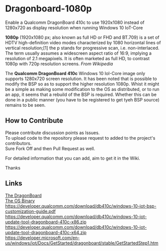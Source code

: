 # Dragonboard-1080p
Enable a Qualcomm DragonBoard 410c to use 1920x1080 instead of 1280x720 as display resolution when running Windows 10 IoT-Core

**1080p** (1920x1080 px; also known as full HD or FHD and BT.709) is a set of HDTV high-definition video modes characterized by 1080 horizontal lines of vertical resolution;[1] the p stands for progressive scan, i.e. non-interlaced. The term usually assumes a widescreen aspect ratio of 16:9, implying a resolution of 2.1 megapixels. It is often marketed as full HD, to contrast 1080p with 720p resolution screens.
*From Wikipedia*

The **Qualcomm DragonBoard 410c** Windows 10 IoI-Core image only supports 1280x720 screen resolution. It has been noted that is possible to modify the BSP so as to support the higher resolution 1080p. Whist it might be a simple as making some modification to the OS as distributed, or to run an app, it seems that a rebuild of the BSP is required. Whether this can be done in a public manner (you have to be registered to get tyeh BSP source) remains to be seen.

## How to Contribute
Please contribute discussion points as Issues.  
To upload code to the repository please request to added to the project's contributors.  
Sure Fork Off and then Pull Request as well.

For detailed information that you can add, aim to get it in the Wiki.

Thanks

## Links
[The DragonBoard](https://developer.qualcomm.com/hardware/dragonboard-410c)  
[The OS Binary](https://developer.qualcomm.com/download/db410c/windows-10-iot-core-bsp.zip)  
https://developer.qualcomm.com/download/db410c/windows-10-iot-bsp-customization-guide.pdf
https://developer.qualcomm.com/download/db410c/windows-10-iot-update-tool-dragonboard-410c-x86.zip
https://developer.qualcomm.com/download/db410c/windows-10-iot-update-tool-dragonboard-410c-x64.zip
https://developer.microsoft.com/en-us/windows/iot/Docs/GetStarted/dragonboard/stable/GetStartedStep1.htm

